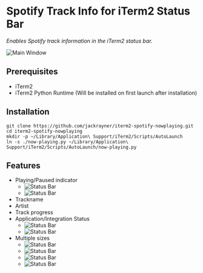 # Spotify Track Info for iTerm2 Status Bar

_Enables Spotify track information in the iTerm2 status bar._

![Main Window](https://s3.jrayner.net/iterm2-spotify-nowplaying/main_window.png "Main Window")

## Prerequisites

- iTerm2
- iTerm2 Python Runtime (Will be installed on first launch after installation)

## Installation

```
git clone https://github.com/jackrayner/iterm2-spotify-nowplaying.git
cd iterm2-spotify-nowplaying
mkdir -p ~/Library/Application\ Support/iTerm2/Scripts/AutoLaunch
ln -s ./now-playing.py ~/Library/Application\ Support/iTerm2/Scripts/AutoLaunch/now-playing.py
```

## Features

- Playing/Paused indicator
  - ![Status Bar](https://s3.jrayner.net/iterm2-spotify-nowplaying/playing_full.png "Status Bar")
  - ![Status Bar](https://s3.jrayner.net/iterm2-spotify-nowplaying/paused_full.png "Status Bar")
- Trackname
- Artist
- Track progress
- Application/Integration Status
  - ![Status Bar](https://s3.jrayner.net/iterm2-spotify-nowplaying/spotify_closed.png "Status Bar")
  - ![Status Bar](https://s3.jrayner.net/iterm2-spotify-nowplaying/not_enabled.png "Status Bar")
- Multiple sizes
  - ![Status Bar](https://s3.jrayner.net/iterm2-spotify-nowplaying/playing_full.png "Status Bar")
  - ![Status Bar](https://s3.jrayner.net/iterm2-spotify-nowplaying/reduced_1.png "Status Bar")
  - ![Status Bar](https://s3.jrayner.net/iterm2-spotify-nowplaying/reduced_2.png "Status Bar")
  - ![Status Bar](https://s3.jrayner.net/iterm2-spotify-nowplaying/reduced_3.png "Status Bar")
